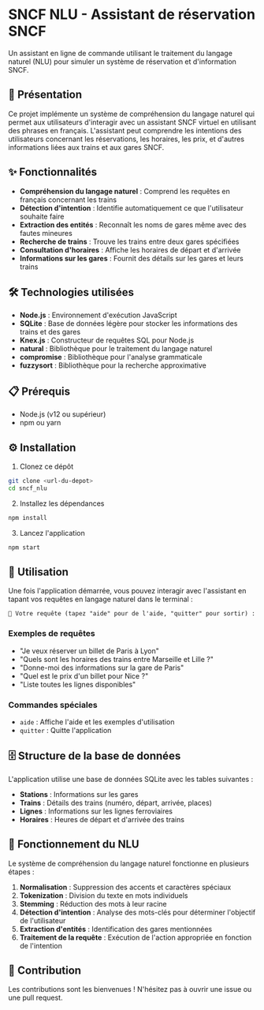 # SNCF NLU - Assistant de réservation SNCF

Un assistant en ligne de commande utilisant le traitement du langage naturel (NLU) pour simuler un système de réservation et d'information SNCF.

## 🚆 Présentation

Ce projet implémente un système de compréhension du langage naturel qui permet aux utilisateurs d'interagir avec un assistant SNCF virtuel en utilisant des phrases en français. L'assistant peut comprendre les intentions des utilisateurs concernant les réservations, les horaires, les prix, et d'autres informations liées aux trains et aux gares SNCF.

## ✨ Fonctionnalités

- **Compréhension du langage naturel** : Comprend les requêtes en français concernant les trains
- **Détection d'intention** : Identifie automatiquement ce que l'utilisateur souhaite faire
- **Extraction des entités** : Reconnaît les noms de gares même avec des fautes mineures
- **Recherche de trains** : Trouve les trains entre deux gares spécifiées
- **Consultation d'horaires** : Affiche les horaires de départ et d'arrivée
- **Informations sur les gares** : Fournit des détails sur les gares et leurs trains

## 🛠️ Technologies utilisées

- **Node.js** : Environnement d'exécution JavaScript
- **SQLite** : Base de données légère pour stocker les informations des trains et des gares
- **Knex.js** : Constructeur de requêtes SQL pour Node.js
- **natural** : Bibliothèque pour le traitement du langage naturel
- **compromise** : Bibliothèque pour l'analyse grammaticale
- **fuzzysort** : Bibliothèque pour la recherche approximative

## 📋 Prérequis

- Node.js (v12 ou supérieur)
- npm ou yarn

## ⚙️ Installation

1. Clonez ce dépôt

```bash
git clone <url-du-depot>
cd sncf_nlu
```

2. Installez les dépendances

```bash
npm install
```

3. Lancez l'application

```bash
npm start
```

## 🚀 Utilisation

Une fois l'application démarrée, vous pouvez interagir avec l'assistant en tapant vos requêtes en langage naturel dans le terminal :

```
🚆 Votre requête (tapez "aide" pour de l'aide, "quitter" pour sortir) :
```

### Exemples de requêtes

- "Je veux réserver un billet de Paris à Lyon"
- "Quels sont les horaires des trains entre Marseille et Lille ?"
- "Donne-moi des informations sur la gare de Paris"
- "Quel est le prix d'un billet pour Nice ?"
- "Liste toutes les lignes disponibles"

### Commandes spéciales

- `aide` : Affiche l'aide et les exemples d'utilisation
- `quitter` : Quitte l'application

## 🗄️ Structure de la base de données

L'application utilise une base de données SQLite avec les tables suivantes :

- **Stations** : Informations sur les gares
- **Trains** : Détails des trains (numéro, départ, arrivée, places)
- **Lignes** : Informations sur les lignes ferroviaires
- **Horaires** : Heures de départ et d'arrivée des trains

## 🧠 Fonctionnement du NLU

Le système de compréhension du langage naturel fonctionne en plusieurs étapes :

1. **Normalisation** : Suppression des accents et caractères spéciaux
2. **Tokenization** : Division du texte en mots individuels
3. **Stemming** : Réduction des mots à leur racine
4. **Détection d'intention** : Analyse des mots-clés pour déterminer l'objectif de l'utilisateur
5. **Extraction d'entités** : Identification des gares mentionnées
6. **Traitement de la requête** : Exécution de l'action appropriée en fonction de l'intention

## 👥 Contribution

Les contributions sont les bienvenues ! N'hésitez pas à ouvrir une issue ou une pull request.



